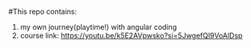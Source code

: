#This repo contains:
  1) my own journey(playtime!) with angular coding
  2) course link: https://youtu.be/k5E2AVpwsko?si=5JwgefQl9VoAlDsp

